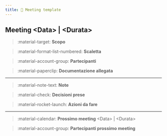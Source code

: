 ```yaml
---
title: 📝 Meeting template
---
```


## Meeting &lt;Data&gt; | &lt;Durata&gt;

<div class="grid grid-single" markdown>

> :material-target: **Scopo**  

> :material-format-list-numbered: **Scaletta**  

> :material-account-group: **Partecipanti**  

> :material-paperclip: **Documentazione allegata**  

</div>

---

<div class="grid grid-single" markdown>

> :material-note-text: **Note**  

> :material-check: **Decisioni prese**  

> :material-rocket-launch: **Azioni da fare**  

</div>

---

<div class="grid grid-single" markdown>

> :material-calendar: **Prossimo meeting**  &lt;Data&gt; | &lt;Durata&gt; 

> :material-account-group: **Partecipanti prossimo meeting**  

</div>
